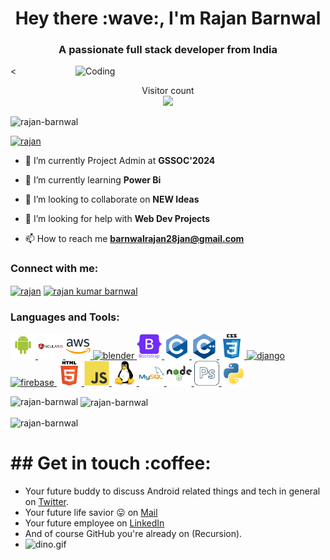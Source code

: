 <h1 align="center"> Hey there :wave:,   I'm Rajan Barnwal</h1>
<h3 align="center">A passionate full stack developer from India</h3>
<<img align="right" alt="Coding" width="400"; src="https://user-images.githubusercontent.com/74038190/212750672-2f3f2b50-c84f-4ed8-a60a-849ae69ff9df.gif">
<p align="center"> 
  Visitor count<br>
  <img src="https://profile-counter.glitch.me/Rajan-Barnwal/count.svg" />
</p>



<p align="left"> <img src="https://komarev.com/ghpvc/?username=rajan-barnwal&label=Profile%20views&color=0e75b6&style=flat" alt="rajan-barnwal" /> </p>

<p align="left"> <a href="https://twitter.com/barnwalrajan281" target="blank"><img src="https://img.shields.io/twitter/follow/rajan?logo=twitter&style=for-the-badge" alt="rajan" /></a> </p>

- 🔭 I’m currently Project Admin at **GSSOC'2024**

- 🌱 I’m currently learning **Power Bi**

- 👯 I’m looking to collaborate on **NEW Ideas**

- 🤝 I’m looking for help with **Web Dev Projects**

- 📫 How to reach me **barnwalrajan28jan@gmail.com**

<h3 align="left">Connect with me:</h3>
<p align="left">
<a href="https://twitter.com/barnwalrajan281" target="blank"><img align="center" src="https://raw.githubusercontent.com/rahuldkjain/github-profile-readme-generator/master/src/images/icons/Social/twitter.svg" alt="rajan" height="30" width="40" /></a>
<a href="https://www.linkedin.com/in/rajan-kumar-barnwal-b0b113216/" target="blank"><img align="center" src="https://raw.githubusercontent.com/rahuldkjain/github-profile-readme-generator/master/src/images/icons/Social/linked-in-alt.svg" alt="rajan kumar barnwal" height="30" width="40" /></a>
</p>

<h3 align="left">Languages and Tools:</h3>
<p align="left"> <a href="https://developer.android.com" target="_blank" rel="noreferrer"> <img src="https://raw.githubusercontent.com/devicons/devicon/master/icons/android/android-original-wordmark.svg" alt="android" width="40" height="40"/> </a> <a href="https://angular.io" target="_blank" rel="noreferrer"> <img src="https://raw.githubusercontent.com/devicons/devicon/master/icons/angularjs/angularjs-original-wordmark.svg" alt="angularjs" width="40" height="40"/> </a> <a href="https://aws.amazon.com" target="_blank" rel="noreferrer"> <img src="https://raw.githubusercontent.com/devicons/devicon/master/icons/amazonwebservices/amazonwebservices-original-wordmark.svg" alt="aws" width="40" height="40"/> </a> <a href="https://www.blender.org/" target="_blank" rel="noreferrer"> <img src="https://download.blender.org/branding/community/blender_community_badge_white.svg" alt="blender" width="40" height="40"/> </a> <a href="https://getbootstrap.com" target="_blank" rel="noreferrer"> <img src="https://raw.githubusercontent.com/devicons/devicon/master/icons/bootstrap/bootstrap-plain-wordmark.svg" alt="bootstrap" width="40" height="40"/> </a> <a href="https://www.cprogramming.com/" target="_blank" rel="noreferrer"> <img src="https://raw.githubusercontent.com/devicons/devicon/master/icons/c/c-original.svg" alt="c" width="40" height="40"/> </a> <a href="https://www.w3schools.com/cpp/" target="_blank" rel="noreferrer"> <img src="https://raw.githubusercontent.com/devicons/devicon/master/icons/cplusplus/cplusplus-original.svg" alt="cplusplus" width="40" height="40"/> </a> <a href="https://www.w3schools.com/css/" target="_blank" rel="noreferrer"> <img src="https://raw.githubusercontent.com/devicons/devicon/master/icons/css3/css3-original-wordmark.svg" alt="css3" width="40" height="40"/> </a> <a href="https://www.djangoproject.com/" target="_blank" rel="noreferrer"> <img src="https://cdn.worldvectorlogo.com/logos/django.svg" alt="django" width="40" height="40"/> </a> <a href="https://firebase.google.com/" target="_blank" rel="noreferrer"> <img src="https://www.vectorlogo.zone/logos/firebase/firebase-icon.svg" alt="firebase" width="40" height="40"/> </a> <a href="https://www.w3.org/html/" target="_blank" rel="noreferrer"> <img src="https://raw.githubusercontent.com/devicons/devicon/master/icons/html5/html5-original-wordmark.svg" alt="html5" width="40" height="40"/> </a> <a href="https://developer.mozilla.org/en-US/docs/Web/JavaScript" target="_blank" rel="noreferrer"> <img src="https://raw.githubusercontent.com/devicons/devicon/master/icons/javascript/javascript-original.svg" alt="javascript" width="40" height="40"/> </a> <a href="https://www.linux.org/" target="_blank" rel="noreferrer"> <img src="https://raw.githubusercontent.com/devicons/devicon/master/icons/linux/linux-original.svg" alt="linux" width="40" height="40"/> </a> <a href="https://www.mysql.com/" target="_blank" rel="noreferrer"> <img src="https://raw.githubusercontent.com/devicons/devicon/master/icons/mysql/mysql-original-wordmark.svg" alt="mysql" width="40" height="40"/> </a> <a href="https://nodejs.org" target="_blank" rel="noreferrer"> <img src="https://raw.githubusercontent.com/devicons/devicon/master/icons/nodejs/nodejs-original-wordmark.svg" alt="nodejs" width="40" height="40"/> </a> <a href="https://www.photoshop.com/en" target="_blank" rel="noreferrer"> <img src="https://raw.githubusercontent.com/devicons/devicon/master/icons/photoshop/photoshop-line.svg" alt="photoshop" width="40" height="40"/> </a> <a href="https://www.python.org" target="_blank" rel="noreferrer"> <img src="https://raw.githubusercontent.com/devicons/devicon/master/icons/python/python-original.svg" alt="python" width="40" height="40"/> </a> </p>

<p><img align="left" src="https://github-readme-stats.vercel.app/api/top-langs?username=rajan-barnwal&show_icons=true&locale=en&layout=compact" alt="rajan-barnwal" /></p>
<p>&nbsp;<img align="center" src="https://github-readme-stats.vercel.app/api?username=rajan-barnwal&show_icons=true&locale=en" alt="rajan-barnwal" /></p>

<p><img align="center" src="https://github-readme-streak-stats.herokuapp.com/?user=rajan-barnwal&" alt="rajan-barnwal" /></p>
<h1>## Get in touch :coffee:</h1>

- Your future buddy to discuss Android related things and tech in general on [Twitter](https://twitter.com/barnwalrajan281).
- Your future life savior :stuck_out_tongue: on [Mail](https://barnwalrajan28jan@gmail.com)
- Your future employee on [LinkedIn](https://www.linkedin.com/in/rajan-kumar-barnwal-b0b113216/)
- And of course GitHub you're already on (Recursion).
- <img data-target="animated-image.replacedImage" alt="dino.gif" class="AnimatedImagePlayer-animatedImage" src="https://github.com/saadeghi/saadeghi/raw/master/dino.gif" style="display: block; opacity: 1;">
